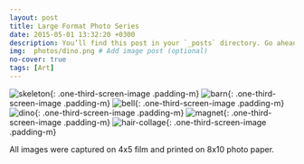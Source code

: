 ```yaml
---
layout: post
title: Large Format Photo Series
date: 2015-05-01 13:32:20 +0300
description: You’ll find this post in your `_posts` directory. Go ahead and edit it and re-build the site to see your changes. # Add post description (optional)
img:  photos/dino.png # Add image post (optional)
no-cover: true
tags: [Art]
---
```


![skeleton]({{site.baseurl}}/assets/img/photos/skeleton.png){: .one-third-screen-image .padding-m}
![barn]({{site.baseurl}}/assets/img/photos/barn.png){: .one-third-screen-image .padding-m}
![bell]({{site.baseurl}}/assets/img/photos/bell.png){: .one-third-screen-image .padding-m}
![dino]({{site.baseurl}}/assets/img/photos/dino.png){: .one-third-screen-image .padding-m}
![magnet]({{site.baseurl}}/assets/img/photos/magnet.png){: .one-third-screen-image .padding-m}
![hair-collage]({{site.baseurl}}/assets/img/photos/hair-collage-1.png){: .one-third-screen-image .padding-m}

All images were captured on 4x5 film and printed on 8x10 photo paper.